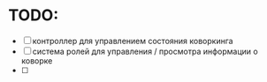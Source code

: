 # TODO:
- [ ] контроллер для управлением состояния коворкинга
- [ ] система ролей для управления / просмотра информации о коворке
- [ ] 